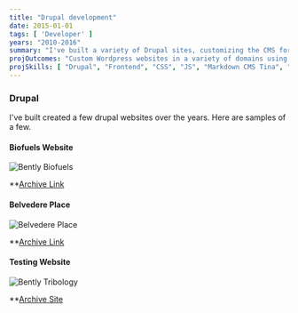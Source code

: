 ```yaml
---
title: "Drupal development"
date: 2015-01-01
tags: [ 'Developer' ]
years: "2010-2016"
summary: "I've built a variety of Drupal sites, customizing the CMS for clients"
projOutcomes: "Custom Wordpress websites in a variety of domains using minimal plugins."
projSkills: [ "Drupal", "Frontend", "CSS", "JS", "Markdown CMS Tina", "UX", "Theme Customization" ] 
---
```


### Drupal

I've built created a few drupal websites over the years. Here are samples of a few.

#### Biofuels Website

![Bently Biofuels](/s2f.webp)

**[Archive Link](http://web.archive.org/web/20140725202656/http://www.bentlybiofuels.com/)

#### Belvedere Place

![Belvedere Place](/belvedere.webp)

**[Archive Link](http://web.archive.org/web/20170205133838/http://belvedereplace.com/)


#### Testing Website

![Bently Tribology](/tribology.webp)

**[Archive Site](http://web.archive.org/web/20120207111122/http://www.bentlytribology.com/)